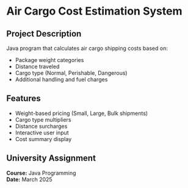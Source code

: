 # Air Cargo Cost Estimation System

## Project Description
Java program that calculates air cargo shipping costs based on:
- Package weight categories
- Distance traveled
- Cargo type (Normal, Perishable, Dangerous)
- Additional handling and fuel charges

## Features
- Weight-based pricing (Small, Large, Bulk shipments)
- Cargo type multipliers
- Distance surcharges
- Interactive user input
- Cost summary display

## University Assignment
**Course:** Java Programming  
**Date:** March 2025
